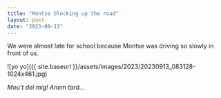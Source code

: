 ```yaml
---
title: "Montse blocking up the road"
layout: post
date: "2023-09-13"
---
```


We were almost late for school because Montse was driving so slowly in front of us.

![yo yo]({{ site.baseurl }}/assets/images/2023/20230913_083128-1024x461.jpg)

_Mou't del mig! Anem tard…_
